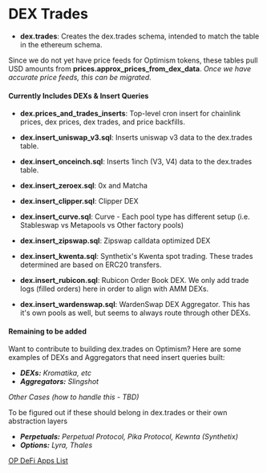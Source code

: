 # DEX Trades

- **dex.trades**: Creates the dex.trades schema, intended to match the table in the ethereum schema. 

Since we do not yet have price feeds for Optimism tokens, these tables pull USD amounts from **prices.approx_prices_from_dex_data**. *Once we have accurate price feeds, this can be migrated.*


#### Currently Includes DEXs & Insert Queries
- **dex.prices_and_trades_inserts**: Top-level cron insert for chainlink prices, dex prices, dex trades, and price backfills.

- **dex.insert_uniswap_v3.sql**: Inserts uniswap v3 data to the dex.trades table.
- **dex.insert_onceinch.sql**: Inserts 1inch (V3, V4) data to the dex.trades table.
- **dex.insert_zeroex.sql**: 0x and Matcha
- **dex.insert_clipper.sql**: Clipper DEX
- **dex.insert_curve.sql**: Curve - Each pool type has different setup (i.e. Stableswap vs Metapools vs Other factory pools)
- **dex.insert_zipswap.sql**: Zipswap calldata optimized DEX
- **dex.insert_kwenta.sql**: Synthetix's Kwenta spot trading. These trades determined are based on ERC20 transfers.
- **dex.insert_rubicon.sql**: Rubicon Order Book DEX. We only add trade logs (filled orders) here in order to align with AMM DEXs.
- **dex.insert_wardenswap.sql**: WardenSwap DEX Aggregator. This has it's own pools as well, but seems to always route through other DEXs.

#### Remaining to be added
Want to contribute to building dex.trades on Optimism? Here are some examples of DEXs and Aggregators that need insert queries built:
- _**DEXs:** Kromatika, etc_
- _**Aggregators:** Slingshot_

_Other Cases (how to handle this - TBD)_

To be figured out if these should belong in dex.trades or their own abstraction layers
- _**Perpetuals:** Perpetual Protocol, Pika Protocol, Kewnta (Synthetix)_
- _**Options:** Lyra, Thales_

[OP DeFi Apps List](https://www.optimism.io/apps/defi)
